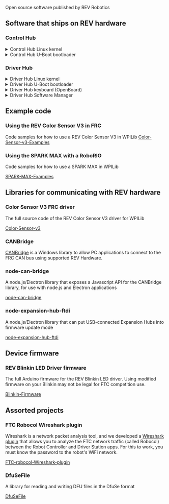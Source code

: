 Open source software published by REV Robotics

## Software that ships on REV hardware

### Control Hub

<details>
  <summary>Control Hub Linux kernel</summary>

[Linux kernel for Control Hub OS 1.0.0](https://github.com/REVrobotics/kernel-controlhub-android/tree/ch-os-1.0.0)

[Linux kernel for Control Hub OS 1.0.1](https://github.com/REVrobotics/kernel-controlhub-android/tree/ch-os-1.0.1)

[Linux kernel for Control Hub OS 1.1.0](https://github.com/REVrobotics/kernel-controlhub-android/tree/ch-os-1.1.0)

[Linux kernel for Control Hub OS 1.1.1](https://github.com/REVrobotics/kernel-controlhub-android/tree/ch-os-1.1.1)
(same as 1.1.0)

[Linux kernel for Control Hub OS 1.1.2](https://github.com/REVrobotics/kernel-controlhub-android/tree/ch-os-1.1.2)
</details>

<details>
  <summary>Control Hub U-Boot bootloader</summary>

[Bootloader for Control Hub OS 1.0.0](https://github.com/REVrobotics/u-boot-controlhub-android/tree/ch-os-1.0.0)

[Bootloader for Control Hub OS 1.0.1](https://github.com/REVrobotics/u-boot-controlhub-android/tree/ch-os-1.0.1)
(same as 1.0.0)

[Bootloader for Control Hub OS 1.1.0](https://github.com/REVrobotics/u-boot-controlhub-android/tree/ch-os-1.1.0)

[Bootloader for Control Hub OS 1.1.1](https://github.com/REVrobotics/u-boot-controlhub-android/tree/ch-os-1.1.1)
(same as 1.1.0)

[Bootloader for Control Hub OS 1.1.2](https://github.com/REVrobotics/u-boot-controlhub-android/tree/ch-os-1.1.2)
(same as 1.1.0)
</details>

### Driver Hub
<details>
  <summary>Driver Hub Linux kernel</summary>

[Linux kernel for Driver Hub OS 1.0.0](https://github.com/REVrobotics/kernel-driverhub-android/tree/dh-os-1.0.0)

[Linux kernel for Driver Hub OS 1.0.1](https://github.com/REVrobotics/kernel-driverhub-android/tree/dh-os-1.0.1)
(same as 1.0.0)

[Linux kernel for Driver Hub OS 1.0.2](https://github.com/REVrobotics/kernel-driverhub-android/tree/dh-os-1.0.2)
(same as 1.0.0)
</details>

<details>
  <summary>Driver Hub U-Boot bootloader</summary>

[Bootloader for Driver Hub OS 1.0.0](https://github.com/REVrobotics/u-boot-driverhub-android/tree/dh-os-1.0.0)

[Bootloader for Driver Hub OS 1.0.1](https://github.com/REVrobotics/u-boot-driverhub-android/tree/dh-os-1.0.1)

[Bootloader for Driver Hub OS 1.0.2](https://github.com/REVrobotics/u-boot-driverhub-android/tree/dh-os-1.0.2)
(same as 1.0.1)
</details>

<details>
  <summary>Driver Hub keyboard (OpenBoard)</summary>

[Driver Hub OpenBoard 1.4.3-1](https://github.com/REVrobotics/openboard/tree/v1.4.3-1)
</details>

<details>
  <summary>Driver Hub Software Manager</summary>

Based on the [Foxy Droid](https://github.com/kitsunyan/foxy-droid/) F-Droid client

[Driver Hub Software Manager 1.0.1](https://github.com/REVrobotics/Driver-Hub-Software-Manager/tree/dhsm-1.0.1)

[Driver Hub Software Manager 1.0](https://github.com/REVrobotics/Driver-Hub-Software-Manager/tree/dhsm-1.0)
</details>

## Example code
### Using the REV Color Sensor V3 in FRC
Code samples for how to use a REV Color Sensor V3 in WPILib
[Color-Sensor-v3-Examples](https://github.com/REVrobotics/Color-Sensor-v3-Examples)

### Using the SPARK MAX with a RoboRIO
Code samples for how to use a SPARK MAX in WPILib

[SPARK-MAX-Examples](https://github.com/REVrobotics/SPARK-MAX-Examples)

## Libraries for communicating with REV hardware
### Color Sensor V3 FRC driver
The full source code of the REV Color Sensor V3 driver for WPILib

[Color-Sensor-v3](https://github.com/REVrobotics/Color-Sensor-v3)

### CANBridge
[CANBridge](https://github.com/REVrobotics/CANBridge) is a Windows library to allow PC applications
to connect to the FRC CAN bus using supported REV Hardware.

### node-can-bridge
A node.js/Electron library that exposes a Javascript API for the CANBridge library, for use with
node.js and Electron applications

[node-can-bridge](https://github.com/REVrobotics/node-can-bridge)

### node-expansion-hub-ftdi
A node.js/Electron library that can put USB-connected Expansion Hubs into firmware update mode

[node-expansion-hub-ftdi](https://github.com/REVrobotics/node-expansion-hub-ftdi)

## Device firmware
### REV Blinkin LED Driver firmware
The full Arduino firmware for the REV Blinkin LED driver. Using modified firmware on your Blinkin
may not be legal for FTC competition use.

[Blinkin-Firmware](https://github.com/REVrobotics/Blinkin-Firmware)

## Assorted projects
### FTC Robocol Wireshark plugin
Wireshark is a network packet analysis tool, and we developed a
[Wireshark plugin](https://github.com/REVrobotics/FTC-robocol-Wireshark-plugin) that allows you to
analyze the FTC network traffic (called Robocol) between the Robot Controller and Driver Station
apps. For this to work, you must know the password to the robot's WiFi network.

[FTC-robocol-Wireshark-plugin](https://github.com/REVrobotics/FTC-robocol-Wireshark-plugin)

### DfuSeFile
A library for reading and writing DFU files in the DfuSe format

[DfuSeFile](https://github.com/REVrobotics/DfuSeFile)
